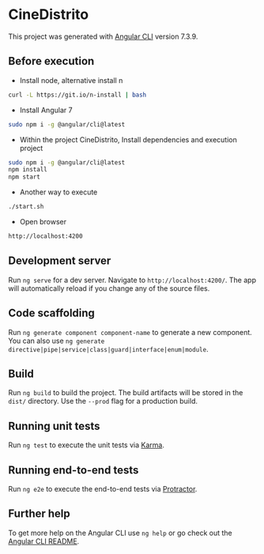 # CineDistrito

This project was generated with [Angular CLI](https://github.com/angular/angular-cli) version 7.3.9.

## Before execution

- Install node, alternative install n
```bash
curl -L https://git.io/n-install | bash
```
- Install Angular 7
```bash
sudo npm i -g @angular/cli@latest
```
- Within the project CineDistrito, Install dependencies and execution project
```bash
sudo npm i -g @angular/cli@latest
npm install
npm start
```
- Another way to execute
```bash
./start.sh
```
- Open browser
```bash
http://localhost:4200
```
## Development server

Run `ng serve` for a dev server. Navigate to `http://localhost:4200/`. The app will automatically reload if you change any of the source files.

## Code scaffolding

Run `ng generate component component-name` to generate a new component. You can also use `ng generate directive|pipe|service|class|guard|interface|enum|module`.

## Build

Run `ng build` to build the project. The build artifacts will be stored in the `dist/` directory. Use the `--prod` flag for a production build.

## Running unit tests

Run `ng test` to execute the unit tests via [Karma](https://karma-runner.github.io).

## Running end-to-end tests

Run `ng e2e` to execute the end-to-end tests via [Protractor](http://www.protractortest.org/).

## Further help

To get more help on the Angular CLI use `ng help` or go check out the [Angular CLI README](https://github.com/angular/angular-cli/blob/master/README.md).
